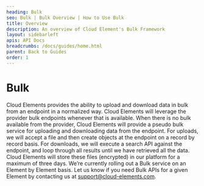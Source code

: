 ```yaml
---
heading: Bulk
seo: Bulk | Bulk Overview | How to Use Bulk
title: Overview
description: An overview of Cloud Element's Bulk Framework
layout: sidebarleft
apis: API Docs
breadcrumbs: /docs/guides/home.html
parent: Back to Guides
order: 1
---
```


# Bulk

Cloud Elements provides the ability to upload and download data in bulk from an endpoint in a normalized way. Cloud Elements will leverage the provider bulk endpoints whenever that is available. When there is no bulk available from the provider, Cloud Elements will provide a pseudo bulk service for uploading and downloading data from the endpoint. For uploads, we will accept a file and then create objects at the endpoint on a record by record basis. For downloads, we will execute a search API against the endpoint, and loop through all results until we have retrieved all the data. Cloud Elements will store these files (encrypted) in our platform for a maximum of three days. We’re currently rolling out a Bulk service on an Element by Element basis. Let us know if you need Bulk APIs for a given Element by contacting us at support@cloud-elements.com.